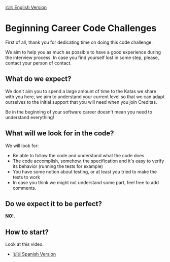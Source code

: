 [🇬🇧 English Version](#beginning-career-code-challenges)

# Beginning Career Code Challenges

First of all, thank you for dedicating time on doing this code challenge.

We aim to help you as much as possible to have a good experience during the interview process. In case you find yourself lost in some step, please, contact your person of contact.

## What do we expect?

We don't aim you to spend a large amount of time to the Katas we share with you here, we aim to understand your current level so that we can adapt ourselves to the initial support that you will need when you join Creditas.

Be in the beginning of your software career doesn't mean you need to understand everything!

## What will we look for in the code?

We will look for:

- Be able to follow the code and understand what the code does
- The code accomplish, somehow, the specification and it's easy to verify its behavior (running the tests for example)
- You have some notion about testing, or at least you tried to make the tests to work
- In case you think we might not understand some part, feel free to add comments.

## Do we expect it to be perfect?

__NO!__.

## How to start?

Look at this video.

- [🇪🇸 Spanish Version](https://www.loom.com/share/de7dacc95928498e9d65766fe7666d64)